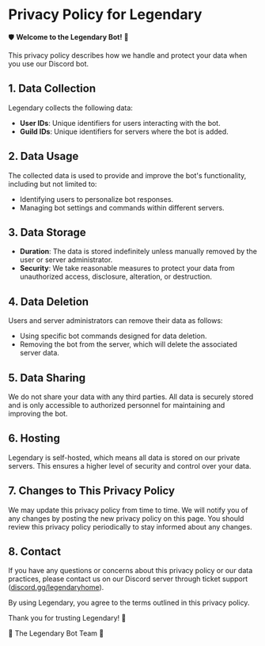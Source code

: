 # Privacy Policy for Legendary

🛡️ **Welcome to the Legendary Bot!** 🤖

This privacy policy describes how we handle and protect your data when you use our Discord bot.

## 1. Data Collection
Legendary collects the following data:
- **User IDs**: Unique identifiers for users interacting with the bot.
- **Guild IDs**: Unique identifiers for servers where the bot is added.

## 2. Data Usage
The collected data is used to provide and improve the bot's functionality, including but not limited to:
- Identifying users to personalize bot responses.
- Managing bot settings and commands within different servers.

## 3. Data Storage
- **Duration**: The data is stored indefinitely unless manually removed by the user or server administrator.
- **Security**: We take reasonable measures to protect your data from unauthorized access, disclosure, alteration, or destruction.

## 4. Data Deletion
Users and server administrators can remove their data as follows:
- Using specific bot commands designed for data deletion.
- Removing the bot from the server, which will delete the associated server data.

## 5. Data Sharing
We do not share your data with any third parties. All data is securely stored and is only accessible to authorized personnel for maintaining and improving the bot.

## 6. Hosting
Legendary is self-hosted, which means all data is stored on our private servers. This ensures a higher level of security and control over your data.

## 7. Changes to This Privacy Policy
We may update this privacy policy from time to time. We will notify you of any changes by posting the new privacy policy on this page. You should review this privacy policy periodically to stay informed about any changes.

## 8. Contact
If you have any questions or concerns about this privacy policy or our data practices, please contact us on our Discord server through ticket support ([discord.gg/legendaryhome](https://discord.gg/legendaryhome)).

By using Legendary, you agree to the terms outlined in this privacy policy.

Thank you for trusting Legendary! 🙏

🌟 The Legendary Bot Team 🌟
